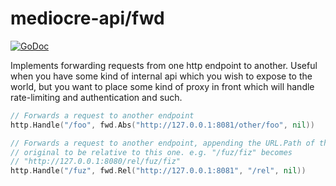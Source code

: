 # mediocre-api/fwd

[![GoDoc](https://godoc.org/github.com/mediocregopher/mediocre-api/fwd?status.svg)](https://godoc.org/github.com/mediocregopher/mediocre-api/fwd)

Implements forwarding requests from one http endpoint to another. Useful when
you have some kind of internal api which you wish to expose to the world, but
you want to place some kind of proxy in front which will handle rate-limiting
and authentication and such.

```go
// Forwards a request to another endpoint
http.Handle("/foo", fwd.Abs("http://127.0.0.1:8081/other/foo", nil))

// Forwards a request to another endpoint, appending the URL.Path of the
// original to be relative to this one. e.g. "/fuz/fiz" becomes
// "http://127.0.0.1:8080/rel/fuz/fiz"
http.Handle("/fuz", fwd.Rel("http://127.0.0.1:8081", "/rel", nil))
```

